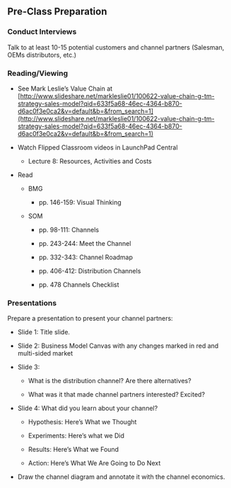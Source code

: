 ## Pre-Class Preparation

### Conduct Interviews

Talk to at least 10-15 potential customers and channel partners (Salesman, OEMs distributors, etc.)

### Reading/Viewing

* See Mark Leslie’s Value Chain at [http://www.slideshare.net/markleslie01/100622-value-chain-g-tm-strategy-sales-model?qid=633f5a68-46ec-4364-b870-d6ac0f3e0ca2&v=default&b=&from_search=1](http://www.slideshare.net/markleslie01/100622-value-chain-g-tm-strategy-sales-model?qid=633f5a68-46ec-4364-b870-d6ac0f3e0ca2&v=default&b=&from_search=1)

* Watch Flipped Classroom videos in LaunchPad Central

    * Lecture 8: Resources, Activities and Costs

* Read

    * BMG

        *  pp. 146-159: Visual Thinking

    * SOM 

        * pp. 98-111: Channels 

        * pp. 243-244: Meet the Channel

        * pp. 332-343: Channel Roadmap 

        * pp. 406-412: Distribution Channels

        * pp. 478 Channels Checklist
 
### Presentations

Prepare a presentation to present your channel partners:

* Slide 1: Title slide.

* Slide 2: Business Model Canvas with any changes marked in red and multi-sided market

* Slide 3: 

    * What is the distribution channel? Are there alternatives?

    * What was it that made channel partners interested? Excited?

* Slide 4: What did you learn about your channel?

    * Hypothesis: Here’s What we Thought

    * Experiments: Here’s what we Did

    * Results: Here’s What we Found

    * Action: Here’s What We Are Going to Do Next

* Draw the channel diagram and annotate it with the channel economics.